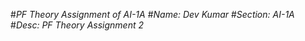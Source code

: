 #*PF Theory Assignment of AI-1A*
#*Name: Dev Kumar*
#*Section: AI-1A*
#*Desc: PF Theory Assignment 2*

